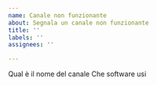 ```yaml
---
name: Canale non funzionante
about: Segnala un canale non funzionante
title: ''
labels: ''
assignees: ''

---
```


Qual è il nome del canale
Che software usi
